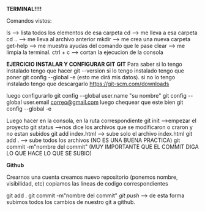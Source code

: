 **TERMINAL!!!!**

Comandos vistos:

ls --> lista todos los elementos de esa carpeta
cd <nombre del carpeta> --> me lleva a esa carpeta
cd ..  --> me lleva al archivo anterior
mkdir --> me crea una nueva carpeta
get-help --> me muestra ayudas del comando que le pase
clear --> me limpia la terminal.
ctrl + c --> cortan la ejecucion de la consola


**EJERCICIO INSTALAR Y CONFIGURAR GIT**
**GIT**
Para saber si lo tengo instalado tengo que hacer 
git --version
si lo tengo instalado tengo que poner git config --global -e (esto me dirá mis datos).
si no lo tengo instalado tengo que descargarlo https://git-scm.com/downloads

luego configurarlo
 git config --global user.name "su nombre"
 git config --global user.email correo@gmail.com
 luego chequear que este bien 
 git config --global -e


 Luego hacer en la consola, en la ruta correspondiente 
 git init -->empezar el proyecto
 git status -->nos dice los archivos que se modificaron o craron y no estan subidos
 git add index.html --> sube solo el archivo index.html
 git add . --> sube todos los archivos (NO ES UNA BUENA PRACTICA)
 git commit -m"nombre del commit" (MUY IMPORTANTE QUE EL COMMIT DIGA LO QUE HACE LO QUE SE SUBIO)


 **Github**

Crearnos una cuenta
creamos nuevo repositorio (ponemos nombre, visibilidad, etc)
copiamos las lineas de codigo correspondientes

git add .
git commit -m"nombre del commit" 
*git push* --> de esta forma subimos todos los cambios de nuestro git a github.